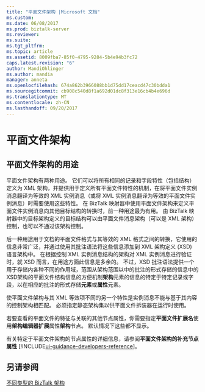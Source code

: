 ```yaml
---
title: "平面文件架构 |Microsoft 文档"
ms.custom: 
ms.date: 06/08/2017
ms.prod: biztalk-server
ms.reviewer: 
ms.suite: 
ms.tgt_pltfrm: 
ms.topic: article
ms.assetid: 8009fba7-85f0-4795-9284-5b4e94b3fc72
caps.latest.revision: "6"
author: MandiOhlinger
ms.author: mandia
manager: anneta
ms.openlocfilehash: 674a862b3966088bb1d75dd17ceacd47c30bdda1
ms.sourcegitcommit: cb908c540d8f1a692d01dc8f313e16cb4b4e696d
ms.translationtype: MT
ms.contentlocale: zh-CN
ms.lasthandoff: 09/20/2017
---
```

# <a name="flat-file-schemas"></a>平面文件架构

## <a name="purpose-of-flat-file-schemas"></a>平面文件架构的用途
平面文件架构有两种用途。 它们可以将所有相同的记录和字段特性（包括结构）定义为 XML 架构，并提供用于定义所有平面文件特性的机制，在将平面文件实例消息翻译为等效的 XML 实例消息（或将 XML 实例消息翻译为等效的平面文件实例消息）时需要使用这些特性。 在 BizTalk 映射器中使用平面文件架构来定义平面文件实例消息向其他目标结构的转换时，前一种用途最为有用。 由 BizTalk 映射器中的目标架构定义的目标结构可以由平面文件消息架构（可以是 XML 架构）控制，也可以不通过该架构控制。  
  
 后一种用途用于文档的平面文件格式与其等效的 XML 格式之间的转换，它使用的信息非常广泛，并通过使用其批注语法将这些信息添加到 XML 架构定义 (XSD) 语言架构中。 在根据控制 XML 实例消息结构的架构对 XML 实例消息进行验证时，就 XSD 而言，在用途方面此信息是多余的。 不过，XSD 批注语法提供一个用于存储内各种不同的作用域，范围从架构范围以中的批注的形式存储的信息中的XSD架构的平面文件结构信息的方便机制**架构**元素的信息的特定于特定记录或字段，以在相应的批注的形式存储**元素**或**属性**元素。  
  
 使平面文件架构与其 XML 等效项不同的另一个特性是实例消息不能与基于其内容的控制架构相匹配。 必须指定静态架构集以供平面文件拆装器在运行时使用。  
  
 若要查看的平面文件的特征与关联的其他节点属性，你需要指定**平面文件扩展名**使用**架构编辑器扩展**属性**架构**节点。 默认情况下这些都不显示。  
  
 有关特定于平面文件架构的节点属性的详细信息，请参阅**平面文件架构的补充节点属性** [!INCLUDE[ui-guidance-developers-reference](../includes/ui-guidance-developers-reference.md)]。
  
## <a name="see-also"></a>另请参阅  
 [不同类型的 BizTalk 架构](../core/different-types-of-biztalk-schemas.md)